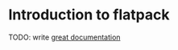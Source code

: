 # Introduction to flatpack

TODO: write [great documentation](http://jacobian.org/writing/what-to-write/)
